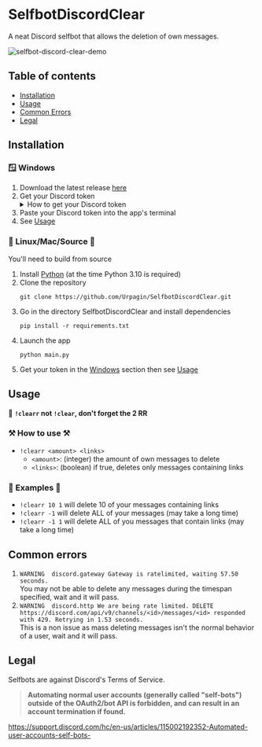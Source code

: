 # SelfbotDiscordClear

A neat Discord selfbot that allows the deletion of own messages. <br>

![selfbot-discord-clear-demo](https://github.com/Urpagin/SelfbotDiscordClear/assets/72459611/ac5d1c66-8ed3-4215-a6b3-e9152365b1c1) <br>

## Table of contents

- [Installation](#installation)
- [Usage](#usage)
- [Common Errors](#common-errors)
- [Legal](#legal)

## Installation

### 🪟 Windows

1. Download the latest release [here](https://github.com/Urpagin/SelfbotDiscordClear/releases/latest)
2. Get your Discord token
    <details>
      <summary>How to get your Discord token</summary>
   <p><a href="https://www.youtube.com/watch?v=YEgFvgg7ZPI">https://www.youtube.com/watch?v=YEgFvgg7ZPI</a><br>
   <a href="https://www.youtube.com/watch?v=LnBnm_tZlyU">(mirror) https://www.youtube.com/watch?v=LnBnm_tZlyU</a></p>
    </details>
3. Paste your Discord token into the app's terminal
4. See [Usage](#usage)

### 🐧 Linux/Mac/Source 🍎

You'll need to build from source

1. Install [Python](https://www.python.org/downloads/) (at the time Python 3.10 is required)
2. Clone the repository <br>
   ```shell
   git clone https://github.com/Urpagin/SelfbotDiscordClear.git
   ```
3. Go in the directory SelfbotDiscordClear and install dependencies
   ```shell
   pip install -r requirements.txt
   ```
4. Launch the app
   ```shell
   python main.py
   ```
5. Get your token in the [Windows](#-windows) section then see [Usage](#usage)

## Usage

🛑 **`!clearr` not `!clear`, don't forget the 2 RR** <br>

### ⚒️ How to use ⚒️

- `!clearr <amount> <links>`
    - `<amount>`: (integer) the amount of own messages to delete
    - `<links>`: (boolean) if true, deletes only messages containing links

### 📜 Examples 📜

- `!clearr 10 1` will delete 10 of your messages containing links
- `!clearr -1` will delete ALL of your messages (may take a long time)
- `!clearr -1 1` will delete ALL of you messages that contain links (may take a long time)

## Common errors

1. `WARNING  discord.gateway Gateway is ratelimited, waiting 57.50 seconds.`<br>
   You may not be able to delete any messages during the timespan specified, wait and it will pass.
2. `WARNING  discord.http We are being rate limited. DELETE https://discord.com/api/v9/channels/<id>/messages/<id> responded with 429. Retrying in 1.53 seconds.`<br>
   This is a non issue as mass deleting messages isn't the normal behavior of a user, wait and it will pass.

## Legal
Selfbots are against Discord's Terms of Service.<br>
> **Automating normal user accounts (generally called "self-bots") outside of the OAuth2/bot API is forbidden, and can result in an account termination if found.**<br>

https://support.discord.com/hc/en-us/articles/115002192352-Automated-user-accounts-self-bots-
